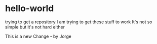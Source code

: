# hello-world
trying to get a repository 
I am trying to get these stuff to work
It's not so simple but it's not hard either 


This is a new Change - by Jorge